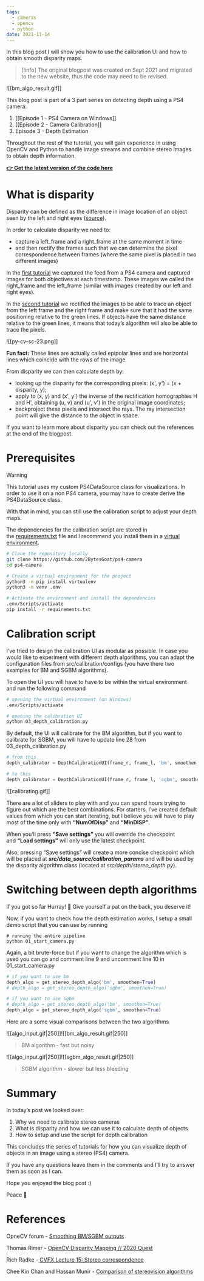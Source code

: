 ```yaml
---
tags:
  - cameras
  - opencv
  - python
date: 2021-11-14
---
```

In this blog post I will show you how to use the calibration UI and how to obtain smooth disparity maps.

> [!info] The original blogpost was created on Sept 2021 and migrated to the new website, thus the code may need to be revised.

![[bm_algo_result.gif]]

This blog post is part of a 3 part series on detecting depth using a PS4 camera:
1. [[Episode 1 - PS4 Camera on Windows]]
2. [[Episode 2 - Camera Calibration]]
3. Episode 3 - Depth Estimation

Throughout the rest of the tutorial, you will gain experience in using OpenCV and Python to handle image streams and combine stereo images to obtain depth information.

**[👉 Get the latest version of the code here](https://github.com/2BytesGoat/ps4-camera)**

# What is disparity

Disparity can be defined as the difference in image location of an object seen by the left and right eyes ([source](https://www.e-consystems.com/blog/camera/what-is-a-stereo-vision-camera/)).

In order to calculate disparity we need to:

- capture a left_frame and a right_frame at the same moment in time 
- and then rectify the frames such that we can determine the pixel correspondence between frames (where the same pixel is placed in two different images)

In the [first tutorial](https://2bytesgoat.blogspot.com/2021/09/001-opencv-ps4-camera.html) we captured the feed from a PS4 camera and captured images for both objectives at each timestamp. These images we called the right_frame and the left_frame (similar with images created by our left and right eyes).

In the [second tutorial](https://2bytesgoat.blogspot.com/2021/10/002-calibrate-ps4-camera.html) we rectified the images to be able to trace an object from the left frame and the right frame and make sure that it had the same positioning relative to the green lines. If objects have the same distance relative to the green lines, it means that today’s algorithm will also be able to trace the pixels.

![[py-cv-sc-23.png]]

**Fun fact:** These lines are actually called epipolar lines and are horizontal lines which coincide with the rows of the image.

From disparity we can then calculate depth by:

- looking up the disparity for the corresponding pixels: (x', y') = (x + disparity, y);
- apply to (x, y) and (x', y') the inverse of the rectification homographies H and H', obtaining (u, v) and (u', v') in the original image coordinates;
- backproject these pixels and intersect the rays. The ray intersection point will give the distance to the object in space.

If you want to learn more about disparity you can check out the references at the end of the blogpost.

# Prerequisites

> [!warning]
> This tutorial uses my custom PS4DataSource class for visualizations. In order to use it on a non PS4 camera, you may have to create derive the PS4DataSource class.

With that in mind, you can still use the calibration script to adjust your depth maps.

The dependencies for the calibration script are stored in the [requirements.txt](https://github.com/2BytesGoat/ps4-camera/blob/master/requirements.txt) file and I recommend you install them in a [virtual environment](https://towardsdatascience.com/virtual-environments-104c62d48c54).

```bash
# Clone the repository locally
git clone https://github.com/2BytesGoat/ps4-camera
cd ps4-camera

# Create a virtual environment for the project
python3 -m pip install virtualenv
python3 -m venv .env

# Activate the environment and install the dependencies
.env/Scripts/activate
pip install -r requirements.txt
```

# Calibration script

I’ve tried to design the calibration UI as modular as possible. In case you would like to experiment with different depth algorithms, you can adapt the configuration files from src/calibration/configs (you have there two examples for BM and SGBM algorithms).

To open the UI you will have to have to be within the virtual environment and run the following command

```bash
# opening the virtual environment (on Windows)
.env/Scripts/activate

# opening the calibration UI
python 03_depth_calibration.py
```

By default, the UI will calibrate for the BM algorithm, but if you want to calibrate for SGBM, you will have to update line 28 from 03_depth_calibration.py

```python
# from this
depth_calibrator = DepthCalibrationUI(frame_r, frame_l, 'bm', smoothen_depth=True)

# to this
depth_calibrator = DepthCalibrationUI(frame_r, frame_l, 'sgbm', smoothen_depth=True)
```

![[calibrating.gif]]

There are a lot of sliders to play with and you can spend hours trying to figure out which are the best combinations. For starters, I’ve created default values from which you can start iterating, but I believe you will have to play most of the time only with **“NumOfDisp”** and **“MinDISP”**.

When you’ll press **“Save settings”** you will override the checkpoint and **“Load settings”** will only use the latest checkpoint.

Also, pressing “Save settings” will create a more concise checkpoint which will be placed at **_src/data_source/calibration_params_** and will be used by the disparity algorithm class (located at _src/depth/stereo_depth.py_).

# Switching between depth algorithms

If you got so far Hurray! 🎉 Give yourself a pat on the back, you deserve it!

Now, if you want to check how the depth estimation works, I setup a small demo script that you can use by running

```shell
# running the entire pipeline
python 01_start_camera.py
```

Again, a bit brute-force but if you want to change the algorithm which is used you can go and comment line 9 and uncomment line 10 in 01_start_camera.py

```python
# if you want to use bm
depth_algo = get_stereo_depth_algo('bm', smoothen=True)
# depth_algo = get_stereo_depth_algo('sgbm', smoothen=True)

# if you want to use sgbm
# depth_algo = get_stereo_depth_algo('bm', smoothen=True)
depth_algo = get_stereo_depth_algo('sgbm', smoothen=True)
```

Here are a some visual comparisons between the two algorithms

![[algo_input.gif|250]]![[bm_algo_result.gif|250]]
> BM algorithm - fast but noisy


![[algo_input.gif|250]]![[sgbm_algo_result.gif|250]]
> SGBM algorithm - slower but less bleeding

# Summary

In today’s post we looked over:

1. Why we need to calibrate stereo cameras
2. What is disparity and how we can use it to calculate depth of objects
3. How to setup and use the script for depth calibration

This concludes the series of tutorials for how you can visualize depth of objects in an image using a stereo (PS4) camera.

If you have any questions leave them in the comments and I’ll try to answer them as soon as I can.

Hope you enjoyed the blog post :)

Peace 🐐

# References

OpneCV forum - [Smoothing BM/SGBM outputs](https://answers.opencv.org/question/213227/stereo-sgbm-algorithm/) 

Thomas Rimer - [OpenCV Disparity Mapping // 2020 Quest](https://www.youtube.com/watch?ab_channel=ThomasRimer&v=eJUIhoYFNBg) 

Rich Radke - [CVFX Lecture 15: Stereo correspondence](https://www.youtube.com/watch?v=kxsvG4sSuvA) 

Chee Kin Chan and Hassan Munir - [Comparison of stereovision algorithms](https://cseautonomouscar2012.wordpress.com/2012/11/14/comparison-of-some-stereo-vision-algorithms/)